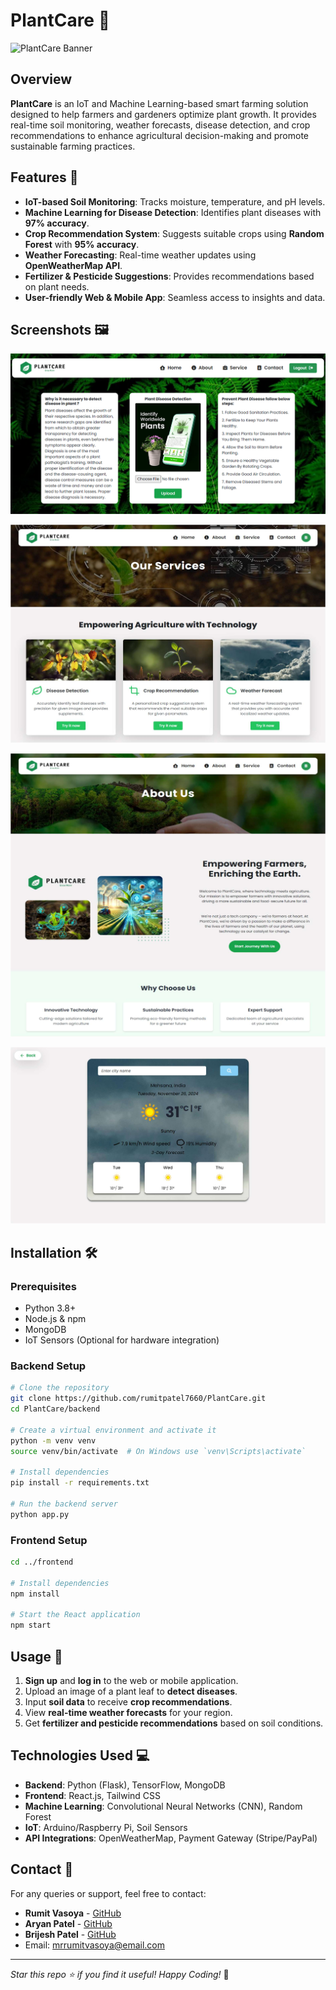 # PlantCare 🌱

![PlantCare Banner](https://your-image-url.com/banner.png)  

## Overview
**PlantCare** is an IoT and Machine Learning-based smart farming solution designed to help farmers and gardeners optimize plant growth. It provides real-time soil monitoring, weather forecasts, disease detection, and crop recommendations to enhance agricultural decision-making and promote sustainable farming practices.

## Features 🚀
- **IoT-based Soil Monitoring**: Tracks moisture, temperature, and pH levels.
- **Machine Learning for Disease Detection**: Identifies plant diseases with **97% accuracy**.
- **Crop Recommendation System**: Suggests suitable crops using **Random Forest** with **95% accuracy**.
- **Weather Forecasting**: Real-time weather updates using **OpenWeatherMap API**.
- **Fertilizer & Pesticide Suggestions**: Provides recommendations based on plant needs.
- **User-friendly Web & Mobile App**: Seamless access to insights and data.

## Screenshots 🖼️
![](screenshots/ss1.png)

![](screenshots/ss2.png)

![](screenshots/ss3.png)

![](screenshots/ss4.png)

## Installation 🛠️
### **Prerequisites**
- Python 3.8+
- Node.js & npm
- MongoDB
- IoT Sensors (Optional for hardware integration)

### **Backend Setup**
```bash
# Clone the repository
git clone https://github.com/rumitpatel7660/PlantCare.git
cd PlantCare/backend

# Create a virtual environment and activate it
python -m venv venv
source venv/bin/activate  # On Windows use `venv\Scripts\activate`

# Install dependencies
pip install -r requirements.txt

# Run the backend server
python app.py
```

### **Frontend Setup**
```bash
cd ../frontend

# Install dependencies
npm install

# Start the React application
npm start
```

## Usage 🌾
1. **Sign up** and **log in** to the web or mobile application.
2. Upload an image of a plant leaf to **detect diseases**.
3. Input **soil data** to receive **crop recommendations**.
4. View **real-time weather forecasts** for your region.
5. Get **fertilizer and pesticide recommendations** based on soil conditions.

## Technologies Used 💻
- **Backend**: Python (Flask), TensorFlow, MongoDB
- **Frontend**: React.js, Tailwind CSS
- **Machine Learning**: Convolutional Neural Networks (CNN), Random Forest
- **IoT**: Arduino/Raspberry Pi, Soil Sensors
- **API Integrations**: OpenWeatherMap, Payment Gateway (Stripe/PayPal)

## Contact 📧
For any queries or support, feel free to contact:
- **Rumit Vasoya** - [GitHub](https://github.com/rumitpatel7660)
- **Aryan Patel** - [GitHub](https://github.com/AryanPatel15903)
- **Brijesh Patel** - [GitHub](https://github.com/brijeshpatel1011)
- Email: mrrumitvasoya@email.com

---
_Star this repo ⭐ if you find it useful! Happy Coding!_ 🎉

